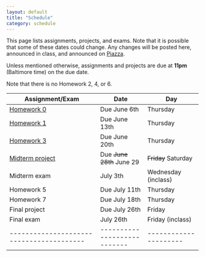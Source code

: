 ```yaml
---
layout: default
title: "Schedule"
category: schedule
---
```


This page lists assignments, projects, and exams. Note that it is possible that some
of these dates could change. Any changes will be posted here, announced in class,
and announced on [Piazza](https://piazza.com/jhu/summer2024/601220).

Unless mentioned otherwise, assignments and projects are due at **11pm** (Baltimore time)
on the due date.

Note that there is no Homework 2, 4, or 6.


| Assignment/Exam                        | Date                      | Day                 |
|----------------------------------------|---------------------------|---------------------|
| [Homework 0](assign/hw0.html)          | Due June 6th              | Thursday            |
| [Homework 1](assign/hw1.html)          | Due June 13th             | Thursday            |
| [Homework 3](assign/hw3.html)          | Due June 20th             | Thursday            |
| [Midterm project](assign/midterm.html) | Due ~~June 28th~~ June 29 | ~~Friday~~ Saturday |
| Midterm exam                           | July 3th                  | Wednesday (inclass) |
| Homework 5                             | Due July 11th             | Thursday            |
| Homework 7                             | Due July 18th             | Thursday            |
| Final project                          | Due July 26th             | Friday              |
| Final exam                             | July 26th                 | Friday (inclass)    |
|----------------------------------------|---------------------------|---------------------|


